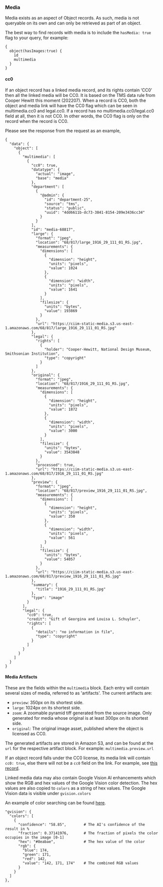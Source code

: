 ### Media

Media exists as an aspect of Object records. As such, media is not queryable on its own and can only be retrieved as part of an object.

The best way to find records with media is to include the `hasMedia: true` flag to your query, for example:
```
{
  object(hasImages:true) {
    id    
    multimedia
  }
}
```

#### cc0
If an object record has a linked media record, and its rights contain ‘CC0’ then all the linked media will be CC0. It is based on the TMS data rule from Cooper Hewitt this moment (202207). When a record is CC0, both the object and media link will have the CC0 flag which can be seen in multimedia.cc0 and legal.cc0. If a record has no multimedia.cc0/legal.cc0 field at all, then it is not CC0. In other words, the CC0 flag is only on the record when the record is CC0.

Please see the response from the request as an example,

```
{
  "data": {
    "object": [
      {
        "multimedia": [
          {
            "cc0": true,
            "datatype": {
              "actual": "image",
              "base": "media"
            },
            "department": [
              {
                "@admin": {
                  "id": "department-25",
                  "source": "tms",
                  "status": "public",
                  "uuid": "4dd6611b-dc73-3841-8154-209e3436cc34"
                }
              }
            ],
            "id": "media-68817",
            "large": {
              "format": "jpeg",
              "location": "68/817/large_1916_29_111_01_RS.jpg",
              "measurements": {
                "dimensions": [
                  {
                    "dimension": "height",
                    "units": "pixels",
                    "value": 1024
                  },
                  {
                    "dimension": "width",
                    "units": "pixels",
                    "value": 1641
                  }
                ],
                "filesize": {
                  "units": "bytes",
                  "value": 193869
                }
              },
              "url": "https://ciim-static-media.s3.us-east-1.amazonaws.com/68/817/large_1916_29_111_01_RS.jpg"
            },
            "legal": {
              "rights": [
                {
                  "holder": "Cooper-Hewitt, National Design Museum, Smithsonian Institution",
                  "type": "copyright"
                }
              ]
            },
            "original": {
              "format": "jpeg",
              "location": "68/817/1916_29_111_01_RS.jpg",
              "measurements": {
                "dimensions": [
                  {
                    "dimension": "height",
                    "units": "pixels",
                    "value": 1872
                  },
                  {
                    "dimension": "width",
                    "units": "pixels",
                    "value": 3000
                  }
                ],
                "filesize": {
                  "units": "bytes",
                  "value": 3543848
                }
              },
              "processed": true,
              "url": "https://ciim-static-media.s3.us-east-1.amazonaws.com/68/817/1916_29_111_01_RS.jpg"
            },
            "preview": {
              "format": "jpeg",
              "location": "68/817/preview_1916_29_111_01_RS.jpg",
              "measurements": {
                "dimensions": [
                  {
                    "dimension": "height",
                    "units": "pixels",
                    "value": 350
                  },
                  {
                    "dimension": "width",
                    "units": "pixels",
                    "value": 561
                  }
                ],
                "filesize": {
                  "units": "bytes",
                  "value": 54057
                }
              },
              "url": "https://ciim-static-media.s3.us-east-1.amazonaws.com/68/817/preview_1916_29_111_01_RS.jpg"
            },
            "summary": {
              "title": "1916_29_111_01_RS.jpg"
            },
            "type": "image"
          }
        ],
        "legal": {
          "cc0": true,
          "credit": "Gift of Georgina and Louisa L. Schuyler",
          "rights": [
            {
              "details": "no information in file",
              "type": "copyright"
            }
          ]
        }
      }
    ]
  }
}
```

#### Media Artifacts
These are the fields within the `multimedia` block. Each entry will contain several sizes of media, referred to as 'artifacts'. 
The current artifacts are:
  - `preview`: 350px on its shortest side.
  - `large`: 1024px on its shortest side.
  - `zoom`: A zoomable pyramid tiff generated from the source image. Only generated for media whose original is at least 300px on its shortest side.
  - `original`: The original image asset, published where the object is licensed as CC0.

The generated artifacts are stored in Amazon S3, and can be found at the `url` for the respective artifact block. For example: `multimedia.preview.url`

If an object record falls under the CC0 license, its media link will contain `cc0: true`, else there will not be a `cc0` field on the link. For example, see [this record](https://ch-api.ch-dev-use.link/?query=%7B%0A%20%20object(identifier%3A%229346%22)%7B%0A%09%09id%0A%20%20%20%20multimedia%20%20%20%20%0A%20%20%7D%0A%7D).

Linked media data may also contain Google Vision AI enhancements which show the RGB and hex values of the Google Vision color detection. The hex values are also copied to `colors` as a string of hex values. The Google Vision data is visible under `gvision.colors`

An example of color searching can be found [here](https://ch-api.ch-dev-use.link/?query={%0A%20%20object(colors%3A%22%238eabae%22)%20{%0A%20%20%20%20id%0A%20%20%20%20colors%0A%20%20%20%20multimedia%0A%20%20}%0A}).

```
"gvision": {
  "colors": [
    {
      "confidence": "58.85",        # The AI's confidence of the result in %
      "fraction": 0.37141976,       # The fraction of pixels the color occupies in the image [0-1]
      "hex": "#8eabae",             # The hex value of the color
      "rgb": {
        "blue": 174,        
        "green": 171,
        "red": 142,
        "value": "142, 171, 174"    # The combined RGB values
      }
    }
  ]
},
```


